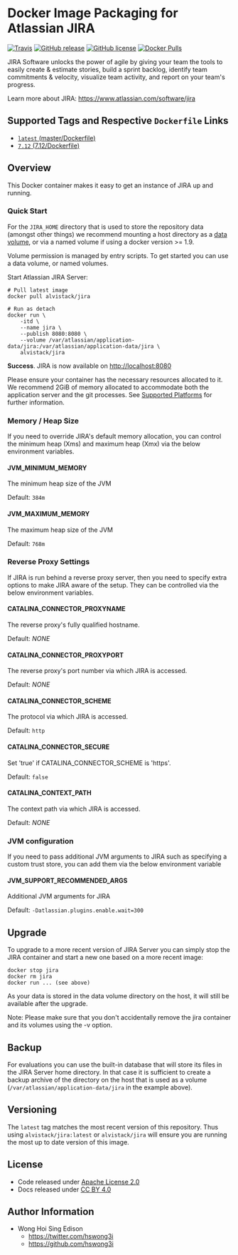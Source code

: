Docker Image Packaging for Atlassian JIRA
=========================================

[![Travis](https://img.shields.io/travis/alvistack/docker-jira.svg)](https://travis-ci.org/alvistack/docker-jira)
[![GitHub release](https://img.shields.io/github/release/alvistack/docker-jira.svg)](https://github.com/alvistack/docker-jira/releases)
[![GitHub license](https://img.shields.io/github/license/alvistack/docker-jira.svg)](https://github.com/alvistack/docker-jira/blob/master/LICENSE)
[![Docker Pulls](https://img.shields.io/docker/pulls/alvistack/jira.svg)](https://hub.docker.com/r/alvistack/jira/)

JIRA Software unlocks the power of agile by giving your team the tools to easily create & estimate stories, build a sprint backlog, identify team commitments & velocity, visualize team activity, and report on your team's progress.

Learn more about JIRA: <https://www.atlassian.com/software/jira>

Supported Tags and Respective `Dockerfile` Links
------------------------------------------------

-   [`latest` (master/Dockerfile)](https://github.com/alvistack/docker-jira/blob/master/Dockerfile)
-   [`7.12` (7.12/Dockerfile)](https://github.com/alvistack/docker-jira/blob/7.12/Dockerfile)

Overview
--------

This Docker container makes it easy to get an instance of JIRA up and running.

### Quick Start

For the `JIRA_HOME` directory that is used to store the repository data (amongst other things) we recommend mounting a host directory as a [data volume](https://docs.docker.com/engine/tutorials/dockervolumes/#/data-volumes), or via a named volume if using a docker version &gt;= 1.9.

Volume permission is managed by entry scripts. To get started you can use a data volume, or named volumes.

Start Atlassian JIRA Server:

    # Pull latest image
    docker pull alvistack/jira

    # Run as detach
    docker run \
        -itd \
        --name jira \
        --publish 8080:8080 \
        --volume /var/atlassian/application-data/jira:/var/atlassian/application-data/jira \
        alvistack/jira

**Success**. JIRA is now available on <http://localhost:8080>

Please ensure your container has the necessary resources allocated to it. We recommend 2GiB of memory allocated to accommodate both the application server and the git processes. See [Supported Platforms](https://confluence.atlassian.com/display/JIRA/Supported+Platforms) for further information.

### Memory / Heap Size

If you need to override JIRA's default memory allocation, you can control the minimum heap (Xms) and maximum heap (Xmx) via the below environment variables.

#### JVM\_MINIMUM\_MEMORY

The minimum heap size of the JVM

Default: `384m`

#### JVM\_MAXIMUM\_MEMORY

The maximum heap size of the JVM

Default: `768m`

### Reverse Proxy Settings

If JIRA is run behind a reverse proxy server, then you need to specify extra options to make JIRA aware of the setup. They can be controlled via the below environment variables.

#### CATALINA\_CONNECTOR\_PROXYNAME

The reverse proxy's fully qualified hostname.

Default: *NONE*

#### CATALINA\_CONNECTOR\_PROXYPORT

The reverse proxy's port number via which JIRA is accessed.

Default: *NONE*

#### CATALINA\_CONNECTOR\_SCHEME

The protocol via which JIRA is accessed.

Default: `http`

#### CATALINA\_CONNECTOR\_SECURE

Set 'true' if CATALINA\_CONNECTOR\_SCHEME is 'https'.

Default: `false`

#### CATALINA\_CONTEXT\_PATH

The context path via which JIRA is accessed.

Default: *NONE*

### JVM configuration

If you need to pass additional JVM arguments to JIRA such as specifying a custom trust store, you can add them via the below environment variable

#### JVM\_SUPPORT\_RECOMMENDED\_ARGS

Additional JVM arguments for JIRA

Default: `-Datlassian.plugins.enable.wait=300`

Upgrade
-------

To upgrade to a more recent version of JIRA Server you can simply stop the JIRA
container and start a new one based on a more recent image:

    docker stop jira
    docker rm jira
    docker run ... (see above)

As your data is stored in the data volume directory on the host, it will still
be available after the upgrade.

Note: Please make sure that you don't accidentally remove the jira container and its volumes using the -v option.

Backup
------

For evaluations you can use the built-in database that will store its files in the JIRA Server home directory. In that case it is sufficient to create a backup archive of the directory on the host that is used as a volume (`/var/atlassian/application-data/jira` in the example above).

Versioning
----------

The `latest` tag matches the most recent version of this repository. Thus using `alvistack/jira:latest` or `alvistack/jira` will ensure you are running the most up to date version of this image.

License
-------

-   Code released under [Apache License 2.0](LICENSE)
-   Docs released under [CC BY 4.0](http://creativecommons.org/licenses/by/4.0/)

Author Information
------------------

-   Wong Hoi Sing Edison
    -   <https://twitter.com/hswong3i>
    -   <https://github.com/hswong3i>

